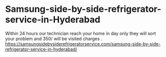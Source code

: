 # Samsung-side-by-side-refrigerator-service-in-Hyderabad
Within 24 hours our technician reach your home in day only they will sort your problem and 350/ will be visited charges . https://samsungsidebysiderefrigeratorservice.com/samsung-side-by-side-refrigerator-service-in-hyderabad/
